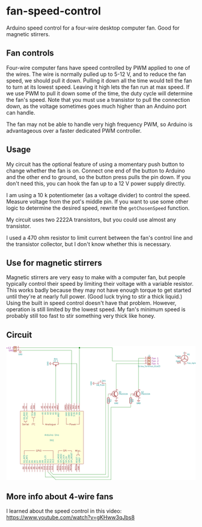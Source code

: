 # fan-speed-control
Arduino speed control for a four-wire desktop computer fan. Good for magnetic stirrers.

## Fan controls
Four-wire computer fans have speed controlled by PWM applied to one of the
wires. The wire is normally pulled up to 5-12 V, and to reduce the fan speed,
we should pull it down. Pulling it down all the time would tell the fan to turn
at its lowest speed. Leaving it high lets the fan run at max speed. If we use
PWM to pull it down some of the time, the duty cycle will determine the fan's
speed. Note that you must use a transistor to pull the connection down, as the
voltage sometimes goes much higher than an Anduino port can handle.

The fan may not be able to handle very high frequency PWM, so Arduino is
advantageous over a faster dedicated PWM controller.

## Usage
My circuit has the optional feature of using a momentary push button to change
whether the fan is on. Connect one end of the button to Arduino and the other
end to ground, so the button press pulls the pin down. If you don't need this,
you can hook the fan up to a 12 V power supply directly.

I am using a 10 k potentiometer (as a voltage divider) to control the speed.
Measure voltage from the pot's middle pin. If you want to use some other logic
to determine the desired speed, rewrite the `getChosenSpeed` function.

My circuit uses two 2222A transistors, but you could use almost any transistor.

I used a 470 ohm resistor to limit current between the fan's control line and
the transistor collector, but I don't know whether this is necessary.

## Use for magnetic stirrers
Magnetic stirrers are very easy to make with a computer fan, but people
typically control their speed by limiting their voltage with a variable
resistor. This works badly because they may not have enough torque to get
started until they're at nearly full power. (Good luck trying to stir a thick
liquid.) Using the built in speed control doesn't have that problem. However,
operation is still limited by the lowest speed. My fan's minimum speed is
probably still too fast to stir something very thick like honey.

## Circuit
![Circuit diagram](fan-speed-control.png?raw=true)

## More info about 4-wire fans
I learned about the speed control in this video:
https://www.youtube.com/watch?v=gKHww3qJbs8
